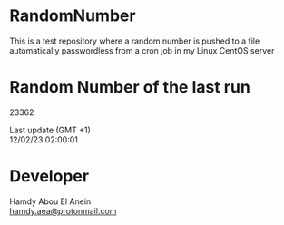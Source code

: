 # RandomNumber    
This is a test repository where a random number is pushed to a file automatically passwordless from a cron job in my Linux CentOS server    
# Random Number of the last run   
23362
      
Last update (GMT +1)    
12/02/23 02:00:01
# Developer    
Hamdy Abou El Anein   
hamdy.aea@protonmail.com

